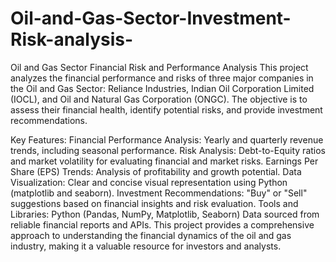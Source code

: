 # Oil-and-Gas-Sector-Investment-Risk-analysis-

Oil and Gas Sector Financial Risk and Performance Analysis
This project analyzes the financial performance and risks of three major companies in the Oil and Gas Sector: Reliance Industries, Indian Oil Corporation Limited (IOCL), and Oil and Natural Gas Corporation (ONGC). The objective is to assess their financial health, identify potential risks, and provide investment recommendations.

Key Features:
Financial Performance Analysis: Yearly and quarterly revenue trends, including seasonal performance.
Risk Analysis: Debt-to-Equity ratios and market volatility for evaluating financial and market risks.
Earnings Per Share (EPS) Trends: Analysis of profitability and growth potential.
Data Visualization: Clear and concise visual representation using Python (matplotlib and seaborn).
Investment Recommendations: "Buy" or "Sell" suggestions based on financial insights and risk evaluation.
Tools and Libraries:
Python (Pandas, NumPy, Matplotlib, Seaborn)
Data sourced from reliable financial reports and APIs.
This project provides a comprehensive approach to understanding the financial dynamics of the oil and gas industry, making it a valuable resource for investors and analysts.
